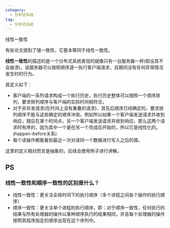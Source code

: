 ```yaml
---
category: 
  - 分布式系统
tag:
  - 分布式系统
---
```



线性一致性

有些论文提到了强一致性，它基本等同于线性一致性。

**线性一致性**的描述的是一个分布式系统表现的就像只有一台服务器一样(假设其不会崩溃)，该服务器可以按照顺序逐一执行客户端请求，且期间没有任何异常情况发生时的行为。

其定义如下：

- 客户端的一系列请求构成一个执行历史，执行历史整体可以按照一个顺序排列，要求排列顺序与客户端的实际时间相符合。
- 对于非并发请求(在时间上没有重叠的请求)，其先后顺序已经确定的，要求排列顺序不能与这些确定的顺序冲突。例如所以如果一个客户端发送请求并收到响应，随后在某个时间点，另一个客户端发送请求并收到响应，那么这两个请求时有序的，因为其中一个是在另一个完成后开始的，所以它是线性化的。(happen-before关系)
- 每个读操作都能看到最近一次对该同一个数据进行写入之后的值。

这里的定义相对而言是抽象的，后续会使用例子进行讲解。

## PS

###  线性一致性和顺序一致性的区别是什么？

- 线性一致性：更关注全局时间下的执行顺序（多个进程之间各个操作的执行顺序）
- 顺序一致性：更关注单个进程的执行顺序，即：对于顺序一致性，任何执行的结果与所有处理器的操作以某种顺序执行的结果相同，并且每个处理器的操作按照其程序指定的顺序出现在这个序列中。